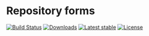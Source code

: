 # Repository forms

[![Build Status](https://img.shields.io/travis/ezsystems/repository-forms.svg?style=flat-square)](https://travis-ci.org/ezsystems/repository-forms)
[![Downloads](https://img.shields.io/packagist/dt/ezsystems/repository-forms.svg?style=flat-square)](https://packagist.org/packages/ezsystems/repository-forms)
[![Latest stable](https://img.shields.io/packagist/v/ezsystems/repository-forms.svg?style=flat-square)](https://packagist.org/packages/ezsystems/repository-forms)
[![License](https://img.shields.io/packagist/l/ezsystems/repository-forms.svg?style=flat-square)](LICENSE)
